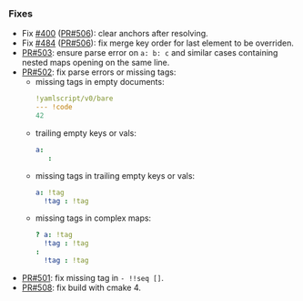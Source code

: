 
### Fixes

- Fix [#400](https://github.com/biojppm/rapidyaml/issues/400) ([PR#506](https://github.com/biojppm/rapidyaml/pull/506)): clear anchors after resolving.
- Fix [#484](https://github.com/biojppm/rapidyaml/issues/484) ([PR#506](https://github.com/biojppm/rapidyaml/pull/506)): fix merge key order for last element to be overriden.
- [PR#503](https://github.com/biojppm/rapidyaml/pull/503): ensure parse error on `a: b: c` and similar cases containing nested maps opening on the same line.
- [PR#502](https://github.com/biojppm/rapidyaml/pull/502): fix parse errors or missing tags:
  - missing tags in empty documents:
    ```yaml
    !yamlscript/v0/bare
    --- !code
    42
    ```
  - trailing empty keys or vals:
    ```yaml
    a:
       :
    ```
  - missing tags in trailing empty keys or vals:
    ```yaml
    a: !tag
      !tag : !tag
    ```
  - missing tags in complex maps:
    ```yaml
    ? a: !tag
      !tag : !tag
    :
      !tag : !tag
    ```
- [PR#501](https://github.com/biojppm/rapidyaml/pull/501): fix missing tag in `- !!seq []`.
- [PR#508](https://github.com/biojppm/rapidyaml/pull/508): fix build with cmake 4.
